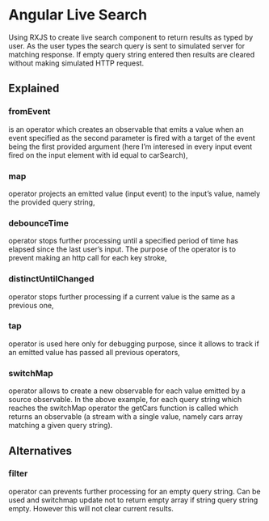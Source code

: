# Angular Live Search

Using RXJS to create live search component to return results as typed by user.
As the user types the search query is sent to simulated server for matching response. 
If empty query string entered then results are cleared without making simulated HTTP request.

## Explained

### fromEvent 
is an operator which creates an observable that emits a value when an event specified as the second parameter is fired with a target of the event being the first provided argument (here I’m interesed in every input event fired on the input element with id equal to carSearch),

### map 
operator projects an emitted value (input event) to the input’s value, namely the provided query string,

### debounceTime
operator stops further processing until a specified period of time has elapsed since the last user’s input. The purpose of the operator is to prevent making an http call for each key stroke,

### distinctUntilChanged 
operator stops further processing if a current value is the same as a previous one,

### tap 
operator is used here only for debugging purpose, since it allows to track if an emitted value has passed all previous operators,

### switchMap 
operator allows to create a new observable for each value emitted by a source observable. In the above example, for each query string which reaches the switchMap operator the getCars function is called which returns an observable (a stream with a single value, namely cars array matching a given query string).

## Alternatives

### filter 
operator can prevents further processing for an empty query string. Can be used and switchmap update not to return empty array if string query string empty. However this will not clear current results.
